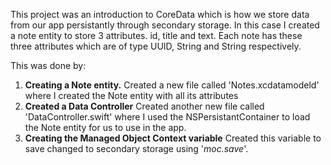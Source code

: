 This project was an introduction to CoreData which is how we store data from our app persistantly through secondary storage. In this case I created a note entity to store 3 attributes. id, title and text. Each note has these three attributes which are of type UUID, String and String respectively.

This was done by:

1. **Creating a Note entity.**
   Created a new file called 'Notes.xcdatamodeld' where I created the Note entity with all its attributes
2. **Created a Data Controller**
   Created another new file called 'DataController.swift' where I used the NSPersistantContainer to load the Note entity for us to use in the app.
3. **Creating the Managed Object Context variable**
   Created this variable to save changed to secondary storage using '_moc.save_'.
